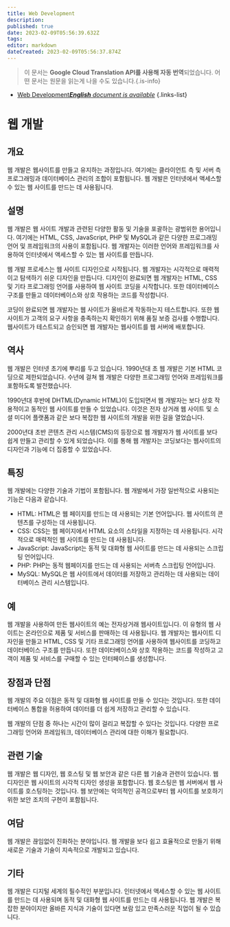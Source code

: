 ```yaml
---
title: Web Development
description: 
published: true
date: 2023-02-09T05:56:39.632Z
tags: 
editor: markdown
dateCreated: 2023-02-09T05:56:37.874Z
---
```


> 이 문서는 **Google Cloud Translation API를 사용해 자동 번역**되었습니다.
어떤 문서는 원문을 읽는게 나을 수도 있습니다.{.is-info}



- [Web Development***English** document is available*](/en/Knowledge-base/Dictionary/web-development)
{.links-list}


# 웹 개발

## 개요
웹 개발은 웹사이트를 만들고 유지하는 과정입니다. 여기에는 클라이언트 측 및 서버 측 프로그래밍과 데이터베이스 관리의 조합이 포함됩니다. 웹 개발은 인터넷에서 액세스할 수 있는 웹 사이트를 만드는 데 사용됩니다.

## 설명
웹 개발은 웹 사이트 개발과 관련된 다양한 활동 및 기술을 포괄하는 광범위한 용어입니다. 여기에는 HTML, CSS, JavaScript, PHP 및 MySQL과 같은 다양한 프로그래밍 언어 및 프레임워크의 사용이 포함됩니다. 웹 개발자는 이러한 언어와 프레임워크를 사용하여 인터넷에서 액세스할 수 있는 웹 사이트를 만듭니다.

웹 개발 프로세스는 웹 사이트 디자인으로 시작됩니다. 웹 개발자는 시각적으로 매력적이고 탐색하기 쉬운 디자인을 만듭니다. 디자인이 완료되면 웹 개발자는 HTML, CSS 및 기타 프로그래밍 언어를 사용하여 웹 사이트 코딩을 시작합니다. 또한 데이터베이스 구조를 만들고 데이터베이스와 상호 작용하는 코드를 작성합니다.

코딩이 완료되면 웹 개발자는 웹 사이트가 올바르게 작동하는지 테스트합니다. 또한 웹 사이트가 고객의 요구 사항을 충족하는지 확인하기 위해 품질 보증 검사를 수행합니다. 웹사이트가 테스트되고 승인되면 웹 개발자는 웹사이트를 웹 서버에 배포합니다.

## 역사
웹 개발은 인터넷 초기에 뿌리를 두고 있습니다. 1990년대 초 웹 개발은 기본 HTML 코딩으로 제한되었습니다. 수년에 걸쳐 웹 개발은 다양한 프로그래밍 언어와 프레임워크를 포함하도록 발전했습니다.

1990년대 후반에 DHTML(Dynamic HTML)이 도입되면서 웹 개발자는 보다 상호 작용적이고 동적인 웹 사이트를 만들 수 있었습니다. 이것은 전자 상거래 웹 사이트 및 소셜 미디어 플랫폼과 같은 보다 복잡한 웹 사이트의 개발을 위한 길을 열었습니다.

2000년대 초반 콘텐츠 관리 시스템(CMS)의 등장으로 웹 개발자가 웹 사이트를 보다 쉽게 만들고 관리할 수 있게 되었습니다. 이를 통해 웹 개발자는 코딩보다는 웹사이트의 디자인과 기능에 더 집중할 수 있었습니다.

## 특징
웹 개발에는 다양한 기술과 기법이 포함됩니다. 웹 개발에서 가장 일반적으로 사용되는 기능은 다음과 같습니다.

- HTML: HTML은 웹 페이지를 만드는 데 사용되는 기본 언어입니다. 웹 사이트의 콘텐츠를 구성하는 데 사용됩니다.
- CSS: CSS는 웹 페이지에서 HTML 요소의 스타일을 지정하는 데 사용됩니다. 시각적으로 매력적인 웹 사이트를 만드는 데 사용됩니다.
- JavaScript: JavaScript는 동적 및 대화형 웹 사이트를 만드는 데 사용되는 스크립팅 언어입니다.
- PHP: PHP는 동적 웹페이지를 만드는 데 사용되는 서버측 스크립팅 언어입니다.
- MySQL: MySQL은 웹 사이트에서 데이터를 저장하고 관리하는 데 사용되는 데이터베이스 관리 시스템입니다.

## 예
웹 개발을 사용하여 만든 웹사이트의 예는 전자상거래 웹사이트입니다. 이 유형의 웹 사이트는 온라인으로 제품 및 서비스를 판매하는 데 사용됩니다. 웹 개발자는 웹사이트 디자인을 만들고 HTML, CSS 및 기타 프로그래밍 언어를 사용하여 웹사이트를 코딩하고 데이터베이스 구조를 만듭니다. 또한 데이터베이스와 상호 작용하는 코드를 작성하고 고객이 제품 및 서비스를 구매할 수 있는 인터페이스를 생성합니다.

## 장점과 단점
웹 개발의 주요 이점은 동적 및 대화형 웹 사이트를 만들 수 있다는 것입니다. 또한 데이터베이스 통합을 허용하여 데이터를 더 쉽게 저장하고 관리할 수 있습니다.

웹 개발의 단점 중 하나는 시간이 많이 걸리고 복잡할 수 있다는 것입니다. 다양한 프로그래밍 언어와 프레임워크, 데이터베이스 관리에 대한 이해가 필요합니다.

## 관련 기술
웹 개발은 웹 디자인, 웹 호스팅 및 웹 보안과 같은 다른 웹 기술과 관련이 있습니다. 웹 디자인은 웹 사이트의 시각적 디자인 생성을 포함합니다. 웹 호스팅은 웹 서버에서 웹 사이트를 호스팅하는 것입니다. 웹 보안에는 악의적인 공격으로부터 웹 사이트를 보호하기 위한 보안 조치의 구현이 포함됩니다.

## 여담
웹 개발은 끊임없이 진화하는 분야입니다. 웹 개발을 보다 쉽고 효율적으로 만들기 위해 새로운 기술과 기술이 지속적으로 개발되고 있습니다.

## 기타
웹 개발은 디지털 세계의 필수적인 부분입니다. 인터넷에서 액세스할 수 있는 웹 사이트를 만드는 데 사용되며 동적 및 대화형 웹 사이트를 만드는 데 사용됩니다. 웹 개발은 복잡한 분야이지만 올바른 지식과 기술이 있다면 보람 있고 만족스러운 직업이 될 수 있습니다.